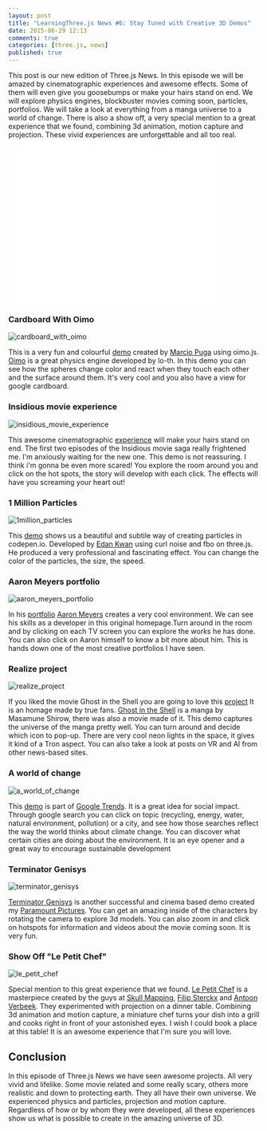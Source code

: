 ```yaml
---
layout: post
title: "LearningThree.js News #6: Stay Tuned with Creative 3D Demos"
date: 2015-06-29 12:13
comments: true
categories: [three.js, news]
published: true 
---
```


This post is our new edition of Three.js News. In this episode we will be amazed by cinematographic experiences and awesome effects. Some of them will even give you goosebumps or make your hairs stand on end. We will explore physics engines, blockbuster movies coming soon, particles, portfolios. We will take a look at everything from a manga universe to a world of change. There is also a show off, a very special mention to a great experience that we found, combining 3d animation, motion capture and projection. These vivid experiences are unforgettable and all too real. 


<iframe width="420" height="315" src="//www.youtube.com/embed/mSJA2ZLWBfc" frameborder="0" allowfullscreen></iframe>

<!-- more -->

### Cardboard With Oimo 
![cardboard_with_oimo](/data/2015-06-29-learningthree-dot-js-news-number-6-stay-tuned-with-creative-3d-demos/screenshots/cardboard_with_oimo.jpg)

This is a very fun and colourful [demo](http://puga.com.br/play/cardboard-oimo/) created by [Marcio Puga](https://twitter.com/marciopuga) using oimo.js. [Oimo](http://lo-th.github.io/Oimo.js/) is a great physics engine developed by lo-th. In this demo you can see how the spheres change color and react when they touch each other and the surface around them. It's very cool and you also have a view for google cardboard. 

### Insidious movie experience 
![insidious_movie_experience](/data/2015-06-29-learningthree-dot-js-news-number-6-stay-tuned-with-creative-3d-demos/screenshots/insidious_movie_experience.jpg)

This awesome cinematographic [experience](http://www.insidious-movie.net/entertheroom/) will make your hairs stand on end. The first two episodes of the Insidious movie saga really frightened me. I'm anxiously waiting for the new one. This demo is not reassuring. I think i'm gonna be even more scared! You explore the room around you and click on the hot spots, the story will develop with each click. The effects will have you screaming your heart out! 

### 1 Million Particles
![1million_particles](/data/2015-06-29-learningthree-dot-js-news-number-6-stay-tuned-with-creative-3d-demos/screenshots/1million_particles.jpg)

This [demo](http://codepen.io/edankwan/pen/QbMxWp) shows us a beautiful and subtile way of creating particles in codepen.io. Developed by [Edan Kwan](https://twitter.com/edankwan) using curl noise and fbo on three.js. He produced a very professional and fascinating effect. You can change the color of the particles, the size, the speed. 

### Aaron Meyers portfolio
![aaron_meyers_portfolio](/data/2015-06-29-learningthree-dot-js-news-number-6-stay-tuned-with-creative-3d-demos/screenshots/aaron_meyers_portfolio.jpg)

In his [portfolio](http://aaron-meyers.com/!/) [Aaron Meyers](https://twitter.com/aarontweets) creates a very cool environment. We can see his skills as a developer in this original homepage.Turn around in the room and by clicking on each TV screen you can explore the works he has done. You can also click on Aaron himself to know a bit more about him. This is hands down one of the most creative portfolios I have seen.  

### Realize project 
![realize_project](/data/2015-06-29-learningthree-dot-js-news-number-6-stay-tuned-with-creative-3d-demos/screenshots/realize_project.jpg)

If you liked the movie Ghost in the Shell you are going to love this [project](http://www.realize-project.jp/) It is an homage made by true fans. [Ghost in the Shell](https://en.wikipedia.org/wiki/Ghost_in_the_Shell) is a manga by Masamune Shirow, there was also a movie made of it. This demo captures the universe of the manga pretty well. You can turn around and decide which icon to pop-up. There are very cool neon lights in the space, it gives it kind of a Tron aspect. You can also take a look at posts on VR and AI from other news-based sites. 

### A world of change 
![a_world_of_change](/data/2015-06-29-learningthree-dot-js-news-number-6-stay-tuned-with-creative-3d-demos/screenshots/a_world_of_change.jpg)

This [demo](http://news-lab-trends-experiment.appspot.com/) is part of [Google Trends](https://www.google.com/trends/). It is a great idea for social impact. Through google search you can click on topic (recycling, energy, water, natural environment, pollution) or a city, and see how those searches reflect the way the world thinks about climate change. You can discover what certain cities are doing about the environment. It is an eye opener and a great way to encourage sustainable development

### Terminator Genisys 
![terminator_genisys](/data/2015-06-29-learningthree-dot-js-news-number-6-stay-tuned-with-creative-3d-demos/screenshots/terminator_genisys.jpg)

[Terminator Genisys](http://www.terminatorgenisysmovie.co.uk/insidelook/) is another successful and  cinema based demo created my [Paramount Pictures](https://twitter.com/ParamountUK). You can get an amazing inside of the characters by rotating the camera to explore 3d models. You can also zoom in and click on hotspots for information and videos about the movie coming soon. It is very fun.

### Show Off "Le Petit Chef"
![le_petit_chef](/data/2015-06-29-learningthree-dot-js-news-number-6-stay-tuned-with-creative-3d-demos/screenshots/le_petit_chef.jpg)

Special mention to this great experience that we found. [Le Petit Chef](https://www.youtube.com/watch?v=yBJEP4lsRFY&feature=youtu.be) is a masterpiece created by the guys at [Skull Mapping](http://www.skullmapping.com/), [Filip Sterckx](http://www.filipsterckx.be/) and [Antoon Verbeek](http://www.antoon.be/). They experimented with projection on a dinner table. Combining 3d animation and motion capture, a miniature chef turns your dish into a grill and cooks right in front of your astonished eyes. I wish I could book a place at this table! It is an awesome experience that I'm sure you will love. 

## Conclusion 
In this episode of Three.js News we have seen awesome projects. All very vivid and lifelike. Some movie related and some really scary, others more realistic and down to protecting earth. They all have their own universe. We experienced physics and particles, projection and motion capture. Regardless of how or by whom they were developed, all these experiences show us what is possible to create in the amazing universe of 3D. 

